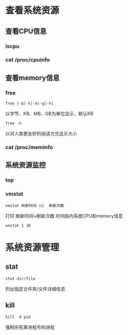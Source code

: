 # 查看系统资源
## 查看CPU信息
### lscpu
### cat /proc/cpuinfo
## 查看memory信息
### free
`free [-b|-k|-m|-g|-h]`

以字节、KB、MB、GB为单位显示，默认KB

`free -h`

以对人类更友好的阅读方式显示大小
### cat /proc/meminfo
## 系统资源监控
### top
### vmstat
`vmstat 刷新时间（s） 刷新次数`

打印 刷新时间×刷新次数 时间段内系统CPU和memory信息

```
vmstat 1 10
```
# 系统资源管理
## stat
`stat dir/file`

列出指定文件夹/文件详细信息

## kill
`kill -9 pid`

强制杀死某进程号的进程